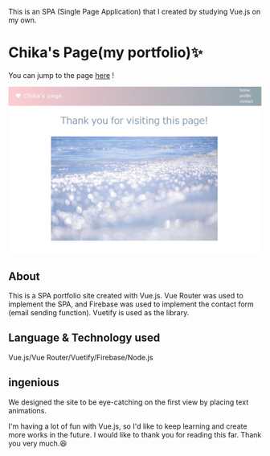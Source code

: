 This is an SPA (Single Page Application) that I created by studying Vue.js on my own.
# Chika's Page(my portfolio):sparkles:

You can jump to the page [here](https://chikatto.net "chikatto.net") !

![Chika's site](https://raw.githubusercontent.com/nekosangood110/VueHP/images/images/md.png)



## About
This is a SPA portfolio site created with Vue.js. Vue Router was used to implement the SPA, and Firebase was used to implement the contact form (email sending function). Vuetify is used as the library.

## Language & Technology used
Vue.js/Vue Router/Vuetify/Firebase/Node.js

## ingenious
We designed the site to be eye-catching on the first view by placing text animations.


I'm having a lot of fun with Vue.js, so I'd like to keep learning and create more works in the future.
I would like to thank you for reading this far. Thank you very much.:laughing:
